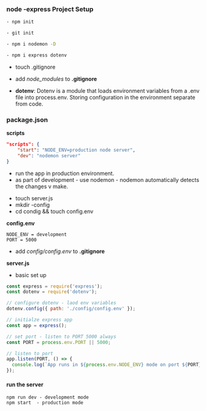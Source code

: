### node -express Project Setup

```bash
- npm init

- git init

- npm i nodemon -D

- npm i express dotenv
```

- touch .gitignore

- add _node_modules_ to **.gitignore**

- **dotenv**: Dotenv is a module that loads environment variables from a .env file into process.env. Storing configuration in the environment separate from code.

### package.json

**scripts**

```json
"scripts": {
    "start": "NODE_ENV=production node server",
    "dev": "nodemon server"
}
```

- run the app in production environment.
- as part of development - use nodemon - nodemon automatically detects the changes v make.

* touch server.js
* mkdir -config
* cd condig && touch config.env

**config.env**

```shell
NODE_ENV = development
PORT = 5000
```

- add _config/config.env_ to **.gitignore**

**server.js**

- basic set up

```javascript
const express = require('express');
const dotenv = require('dotenv');

// configure dotenv - laod env variables
dotenv.config({ path: './config/config.env' });

// initialze express app
const app = express();

// set port - listen to PORT 5000 always
const PORT = process.env.PORT || 5000;

// listen to port
app.listen(PORT, () => {
  console.log(`App runs in ${process.env.NODE_ENV} mode on port ${PORT}`);
});
```

#### run the server

```shell
npm run dev - development mode
npm start  - production mode
```
